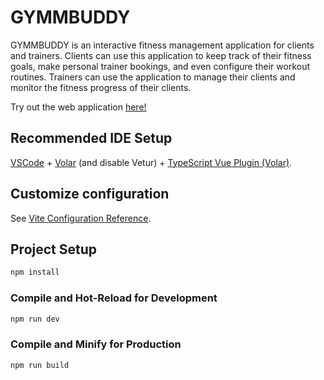 # GYMMBUDDY

GYMMBUDDY is an interactive fitness management application for clients and trainers. Clients can use this application to keep track of their fitness goals, make personal trainer bookings, and even configure their workout routines. Trainers can use the application to manage their clients and monitor the fitness progress of their clients. 

Try out the web application [here!](https://gymmbuddy-3e930.web.app/)

## Recommended IDE Setup

[VSCode](https://code.visualstudio.com/) + [Volar](https://marketplace.visualstudio.com/items?itemName=Vue.volar) (and disable Vetur) + [TypeScript Vue Plugin (Volar)](https://marketplace.visualstudio.com/items?itemName=Vue.vscode-typescript-vue-plugin).

## Customize configuration

See [Vite Configuration Reference](https://vitejs.dev/config/).

## Project Setup

```sh
npm install
```

### Compile and Hot-Reload for Development

```sh
npm run dev
```

### Compile and Minify for Production

```sh
npm run build
```

